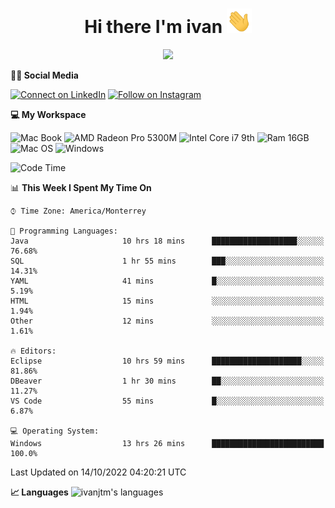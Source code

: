 <h1 align="center">Hi there I'm ivan <img src="https://raw.githubusercontent.com/ABSphreak/ABSphreak/master/gifs/Hi.gif" width="40px" /></h1>
<div align="center">
<img src="http://github-readme-streak-stats.herokuapp.com?user=ivanjtm&hide_border=true&background=00000000&border=FFFFFF00&sideNums=A8A8A8&sideLabels=A8A8A8&currStreakNum=FFC93C&dates=A8A8A8)](https://git.io/streak-stats"/>
</div>

**👦🏻 Social Media**

[![Connect on LinkedIn](https://img.shields.io/badge/LinkedIn-%230077B5.svg?&style=flat-square&logo=linkedin&logoColor=white)](https://www.linkedin.com/in/ivanjtm)
[![Follow on Instagram](https://img.shields.io/badge/Instagram-E4405F?style=flat-square&logo=instagram&logoColor=white)](https://www.instagram.com/ivanjtm)

**💻 My Workspace**

![Mac Book](https://img.shields.io/badge/Apple-MacBook_Pro_2019-999999?style=flat-square&logo=apple&logoColor=white)
![AMD Radeon Pro 5300M](https://img.shields.io/badge/AMD-Radeon_Pro_5300M-ED1C24?style=flat-square&logo=amd&logoColor=white)
![Intel Core i7 9th](https://img.shields.io/badge/Intel-Core_i7_9th-0071C5?style=flat-square&logo=intel&logoColor=white)
![Ram 16GB](https://img.shields.io/badge/RAM-16GB-230071C5?style=flat-square&logoColor=white)
![Mac OS](https://img.shields.io/badge/Mac%20OS-000000?style=flat-square&logo=apple&logoColor=white)
![Windows](https://img.shields.io/badge/Windows-0078D6?style=flat-square&logo=windows&logoColor=white)


<!--START_SECTION:waka-->
![Code Time](http://img.shields.io/badge/Code%20Time-749%20hrs%2021%20mins-blue)

📊 **This Week I Spent My Time On** 

```text
⌚︎ Time Zone: America/Monterrey

💬 Programming Languages: 
Java                     10 hrs 18 mins      ███████████████████░░░░░░   76.68% 
SQL                      1 hr 55 mins        ███░░░░░░░░░░░░░░░░░░░░░░   14.31% 
YAML                     41 mins             █░░░░░░░░░░░░░░░░░░░░░░░░   5.19% 
HTML                     15 mins             ░░░░░░░░░░░░░░░░░░░░░░░░░   1.94% 
Other                    12 mins             ░░░░░░░░░░░░░░░░░░░░░░░░░   1.61%

🔥 Editors: 
Eclipse                  10 hrs 59 mins      ████████████████████░░░░░   81.86% 
DBeaver                  1 hr 30 mins        ██░░░░░░░░░░░░░░░░░░░░░░░   11.27% 
VS Code                  55 mins             █░░░░░░░░░░░░░░░░░░░░░░░░   6.87%

💻 Operating System: 
Windows                  13 hrs 26 mins      █████████████████████████   100.0%

```


 Last Updated on 14/10/2022 04:20:21 UTC
<!--END_SECTION:waka-->
**📈 Languages**
 ![ivanjtm's languages](https://wakatime.com/share/@ivanjtm/a32f83c6-d0c9-49a4-a5ae-d0440b950377.svg)
